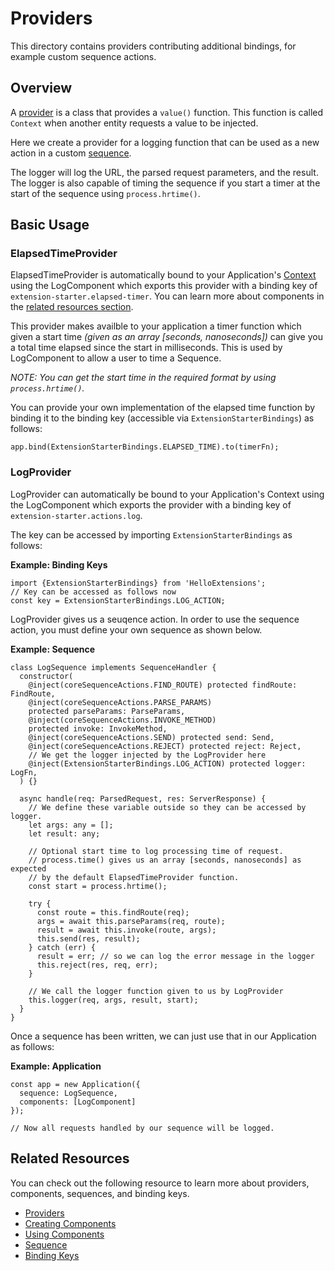 # Providers

This directory contains providers contributing additional bindings, for example
custom sequence actions.

## Overview

A [provider](http://loopback.io/doc/en/lb4/Creating-components.html#providers) is a class that provides a `value()` function. This function is called `Context` when another entity requests a value to be injected.

Here we create a provider for a logging function that can be used as a new action in a custom [sequence](http://loopback.io/doc/en/lb4/Sequence.html).

The logger will log the URL, the parsed request parameters, and the result. The logger is also capable of timing the sequence if you start a timer at the start of the sequence using `process.hrtime()`.

## Basic Usage

### ElapsedTimeProvider

ElapsedTimeProvider is automatically bound to your Application's [Context](http://loopback.io/doc/en/lb4/Context.html) using the LogComponent which exports this provider with a binding key of `extension-starter.elapsed-timer`. You can learn more about components in the [related resources section](#related-resources).

This provider makes availble to your application a timer function which given a start time _(given as an array [seconds, nanoseconds])_ can give you a total time elapsed since the start in milliseconds. This is used by LogComponent to allow a user to time a Sequence. 

*NOTE:* _You can get the start time in the required format by using `process.hrtime()`._

You can provide your own implementation of the elapsed time function by binding it to the binding key (accessible via `ExtensionStarterBindings`) as follows:
```
app.bind(ExtensionStarterBindings.ELAPSED_TIME).to(timerFn);
``` 

### LogProvider

LogProvider can automatically be bound to your Application's Context using the LogComponent which exports the provider with a binding key of `extension-starter.actions.log`. 

The key can be accessed by importing `ExtensionStarterBindings` as follows:

**Example: Binding Keys**
```
import {ExtensionStarterBindings} from 'HelloExtensions';
// Key can be accessed as follows now
const key = ExtensionStarterBindings.LOG_ACTION;
```

LogProvider gives us a seuqence action. In order to use the sequence action, you must define your own sequence as shown below. 

**Example: Sequence**
```
class LogSequence implements SequenceHandler {
  constructor(
    @inject(coreSequenceActions.FIND_ROUTE) protected findRoute: FindRoute,
    @inject(coreSequenceActions.PARSE_PARAMS)
    protected parseParams: ParseParams,
    @inject(coreSequenceActions.INVOKE_METHOD)
    protected invoke: InvokeMethod,
    @inject(coreSequenceActions.SEND) protected send: Send,
    @inject(coreSequenceActions.REJECT) protected reject: Reject,
    // We get the logger injected by the LogProvider here
    @inject(ExtensionStarterBindings.LOG_ACTION) protected logger: LogFn,
  ) {}

  async handle(req: ParsedRequest, res: ServerResponse) {
    // We define these variable outside so they can be accessed by logger.
    let args: any = [];
    let result: any;

    // Optional start time to log processing time of request.
    // process.time() gives us an array [seconds, nanoseconds] as expected
    // by the default ElapsedTimeProvider function.
    const start = process.hrtime();

    try {
      const route = this.findRoute(req);
      args = await this.parseParams(req, route);
      result = await this.invoke(route, args);
      this.send(res, result);
    } catch (err) {
      result = err; // so we can log the error message in the logger
      this.reject(res, req, err);
    }

    // We call the logger function given to us by LogProvider
    this.logger(req, args, result, start);
  }
}
```

Once a sequence has been written, we can just use that in our Application as follows:

**Example: Application**
```
const app = new Application({
  sequence: LogSequence,
  components: [LogComponent]
});

// Now all requests handled by our sequence will be logged.
```

## Related Resources

You can check out the following resource to learn more about providers, components, sequences, and binding keys.

- [Providers](http://loopback.io/doc/en/lb4/Creating-components.html#providers)
- [Creating Components](http://loopback.io/doc/en/lb4/Creating-components.html)
- [Using Components](http://loopback.io/doc/en/lb4/Using-components.html)
- [Sequence](http://loopback.io/doc/en/lb4/Sequence.html)
- [Binding Keys](http://loopback.io/doc/en/lb4/Decorators.html)
